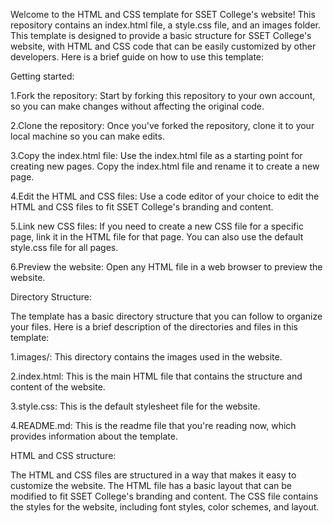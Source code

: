 Welcome to the HTML and CSS template for SSET College's website! This repository contains an index.html file, a style.css file, and an images folder. This template is designed to provide a basic structure for SSET College's website, with HTML and CSS code that can be easily customized by other developers. Here is a brief guide on how to use this template:

Getting started:

1.Fork the repository: Start by forking this repository to your own account, so you can make changes without affecting the original code.

2.Clone the repository: Once you've forked the repository, clone it to your local machine so you can make edits.

3.Copy the index.html file: Use the index.html file as a starting point for creating new pages. Copy the index.html file and rename it to create a new page.

4.Edit the HTML and CSS files: Use a code editor of your choice to edit the HTML and CSS files to fit SSET College's branding and content.

5.Link new CSS files: If you need to create a new CSS file for a specific page, link it in the HTML file for that page. You can also use the default style.css file for all pages.

6.Preview the website: Open any HTML file in a web browser to preview the website.

Directory Structure:

The template has a basic directory structure that you can follow to organize your files. Here is a brief description of the directories and files in this template:

1.images/: This directory contains the images used in the website.

2.index.html: This is the main HTML file that contains the structure and content of the website.

3.style.css: This is the default stylesheet file for the website.

4.README.md: This is the readme file that you're reading now, which provides information about the template.

HTML and CSS structure:

The HTML and CSS files are structured in a way that makes it easy to customize the website. The HTML file has a basic layout that can be modified to fit SSET College's branding and content. The CSS file contains the styles for the website, including font styles, color schemes, and layout.
